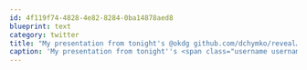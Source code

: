 ```yaml
---
id: 4f119f74-4828-4e82-8284-0ba14878aed8
blueprint: text
category: twitter
title: "My presentation from tonight's @okdg github.com/dchymko/reveal…"
caption: 'My presentation from tonight''s <span class="username username_linked">@<a href="https://twitter.com/okdg" title="OKDG">okdg</a></span> <a href="http://github.com/dchymko/reveal.js" title="http://github.com/dchymko/reveal.js" class="link link_untco">github.com/dchymko/reveal…</a>'
---
```

